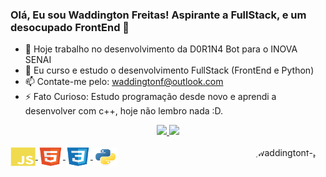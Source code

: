 ### Olá, Eu sou Waddington Freitas! Aspirante a FullStack, e um desocupado FrontEnd 👋


- 🔭 Hoje trabalho no desenvolvimento da D0R1N4 Bot para o INOVA SENAI
- 🌱 Eu curso e estudo o desenvolvimento FullStack (FrontEnd e Python)
- 📫 Contate-me pelo: waddingtonf@outlook.com
- ⚡ Fato Curioso: Estudo programação desde novo e aprendi a desenvolver com c++, hoje não lembro nada :D.

<div align="center">
  <a href="https://github.com/waddingtonf">
  <img height="180em" src="https://github-readme-stats.vercel.app/api?username=waddingtonf&show_icons=true&theme=dark&include_all_commits=true&count_private=true"/>
  <img height="180em" src="https://github-readme-stats.vercel.app/api/top-langs/?username=waddingtonf&layout=compact&langs_count=7&theme=dark"/>
</div>
  
  <div style="display: inline_block"><br>
  <img align="center" alt="Rafa-Js" height="30" width="40" src="https://raw.githubusercontent.com/devicons/devicon/master/icons/javascript/javascript-plain.svg">
  <img align="center" alt="Rafa-HTML" height="30" width="40" src="https://raw.githubusercontent.com/devicons/devicon/master/icons/html5/html5-original.svg">
  <img align="center" alt="Rafa-CSS" height="30" width="40" src="https://raw.githubusercontent.com/devicons/devicon/master/icons/css3/css3-original.svg">
  <img align="center" alt="Rafa-Python" height="30" width="40" src="https://raw.githubusercontent.com/devicons/devicon/master/icons/python/python-original.svg">
  <img align="right" alt="waddingtonf-pic" height="150" style="border-radius:50px;" src="https://media.discordapp.net/attachments/639956127056134178/890373478988013628/Publicacoes_Instagram_1_1.png?width=676&height=676">
</div>
